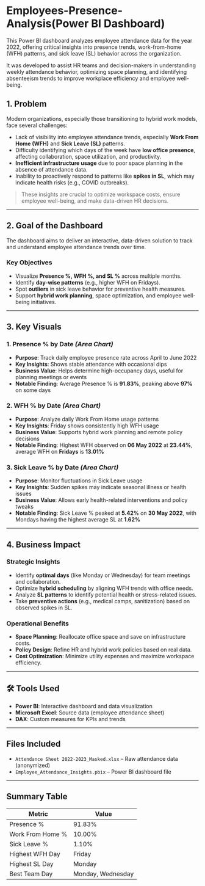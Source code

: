 # Employees-Presence-Analysis(Power BI Dashboard)

This Power BI dashboard analyzes employee attendance data for the year 2022, offering critical insights into presence trends, work-from-home (WFH) patterns, and sick leave (SL) behavior across the organization. 

It was developed to assist HR teams and decision-makers in understanding weekly attendance behavior, optimizing space planning, and identifying absenteeism trends to improve workplace efficiency and employee well-being.


##  1. Problem

Modern organizations, especially those transitioning to hybrid work models, face several challenges:

- Lack of visibility into employee attendance trends, especially **Work From Home (WFH)** and **Sick Leave (SL)** patterns.
- Difficulty identifying which days of the week have **low office presence**, affecting collaboration, space utilization, and productivity.
- **Inefficient infrastructure usage** due to poor space planning in the absence of attendance data.
- Inability to proactively respond to patterns like **spikes in SL**, which may indicate health risks (e.g., COVID outbreaks).

> These insights are crucial to optimize workspace costs, ensure employee well-being, and make data-driven HR decisions.

---

##  2. Goal of the Dashboard

The dashboard aims to deliver an interactive, data-driven solution to track and understand employee attendance trends over time.

###  Key Objectives

- Visualize **Presence %, WFH %, and SL %** across multiple months.
- Identify **day-wise patterns** (e.g., higher WFH on Fridays).
- Spot **outliers** in sick leave behavior for preventive health measures.
- Support **hybrid work planning**, space optimization, and employee well-being initiatives.

---

##  3. Key Visuals

### 1. **Presence % by Date** *(Area Chart)*
- **Purpose**: Track daily employee presence rate across April to June 2022  
- **Key Insights**: Shows stable attendance with occasional dips  
- **Business Value**: Helps determine high-occupancy days, useful for planning meetings or events  
- **Notable Finding**: Average Presence % is **91.83%**, peaking above **97%** on some days  

### 2. **WFH % by Date** *(Area Chart)*
- **Purpose**: Analyze daily Work From Home usage patterns  
- **Key Insights**: Friday shows consistently high WFH usage  
- **Business Value**: Supports hybrid work planning and remote policy decisions  
- **Notable Finding**: Highest WFH observed on **06 May 2022** at **23.44%**, average WFH on **Fridays** is **13.01%**

### 3. **Sick Leave % by Date** *(Area Chart)*
- **Purpose**: Monitor fluctuations in Sick Leave usage  
- **Key Insights**: Sudden spikes may indicate seasonal illness or health issues  
- **Business Value**: Allows early health-related interventions and policy tweaks  
- **Notable Finding**: Sick Leave % peaked at **5.42%** on **30 May 2022**, with Mondays having the highest average SL at **1.62%**

---

##  4. Business Impact

###  Strategic Insights
- Identify **optimal days** (like Monday or Wednesday) for team meetings and collaboration.
- Optimize **hybrid scheduling** by aligning WFH trends with office needs.
- Analyze **SL patterns** to identify potential health or stress-related issues.
- Take **preventive actions** (e.g., medical camps, sanitization) based on observed spikes in SL.

###  Operational Benefits
- **Space Planning**: Reallocate office space and save on infrastructure costs.
- **Policy Design**: Refine HR and hybrid work policies based on real data.
- **Cost Optimization**: Minimize utility expenses and maximize workspace efficiency.

---

## 🛠 Tools Used

- **Power BI**: Interactive dashboard and data visualization
- **Microsoft Excel**: Source data (employee attendance sheet)
- **DAX**: Custom measures for KPIs and trends

---

##  Files Included

- `Attendance Sheet 2022-2023_Masked.xlsx` – Raw attendance data (anonymized)
- `Employee_Attendance_Insights.pbix` – Power BI dashboard file

---

##  Summary Table

| Metric             | Value      |
|--------------------|------------|
| Presence %         | 91.83%     |
| Work From Home %   | 10.00%     |
| Sick Leave %       | 1.10%      |
| Highest WFH Day    | Friday     |
| Highest SL Day     | Monday     |
| Best Team Day      | Monday, Wednesday |




